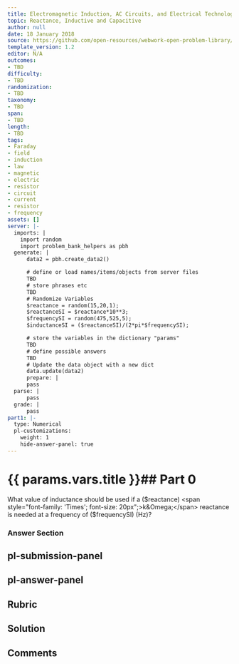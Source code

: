 ```yaml
---
title: Electromagnetic Induction, AC Circuits, and Electrical Technologies
topic: Reactance, Inductive and Capacitive
author: null
date: 18 January 2018
source: https://github.com/open-resources/webwork-open-problem-library/tree/master/Contrib/BrockPhysics/College_Physics_Urone/23.Electromagnetic_Induction_AC_Circuits_and_Electrical_Technologies/23-11.Reactance_Inductive_and_Capacitive/NU_U17_23_11_002.pg
template_version: 1.2
editor: N/A
outcomes:
- TBD
difficulty:
- TBD
randomization:
- TBD
taxonomy:
- TBD
span:
- TBD
length:
- TBD
tags:
- Faraday
- field
- induction
- law
- magnetic
- electric
- resistor
- circuit
- current
- resistor
- frequency
assets: []
server: |-
  imports: |
    import random
    import problem_bank_helpers as pbh
  generate: |
      data2 = pbh.create_data2()

      # define or load names/items/objects from server files
      TBD
      # store phrases etc
      TBD
      # Randomize Variables
      $reactance = random(15,20,1);
      $reactanceSI = $reactance*10**3;
      $frequencySI = random(475,525,5);
      $inductanceSI = ($reactanceSI)/(2*pi*$frequencySI);

      # store the variables in the dictionary "params"
      TBD
      # define possible answers
      TBD
      # Update the data object with a new dict
      data.update(data2)
      prepare: |
      pass
  parse: |
      pass
  grade: |
      pass
part1: |-
  type: Numerical
  pl-customizations:
    weight: 1
    hide-answer-panel: true
---
```


# {{ params.vars.title }}## Part 0 
What value of inductance should be used if a ($reactance) <span style="font-family: 'Times'; font-size: 20px";>k&Omega;</span> reactance is needed at a frequency of ($frequencySI) (Hz)? 


### Answer Section 


## pl-submission-panel 


## pl-answer-panel 


## Rubric 


## Solution 


## Comments 


